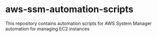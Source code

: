 # aws-ssm-automation-scripts
This repository contains automation scripts for AWS System Manager automation for managing EC2 instances
